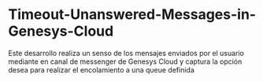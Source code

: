 # Timeout-Unanswered-Messages-in-Genesys-Cloud
Este desarrollo realiza un senso de los mensajes enviados por el usuario mediante en canal de messenger de Genesys Cloud y captura la opción desea para realizar el encolamiento a una queue definida
